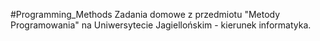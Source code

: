 #Programming_Methods
Zadania domowe z przedmiotu "Metody Programowania" na Uniwersytecie Jagiellońskim - kierunek informatyka.